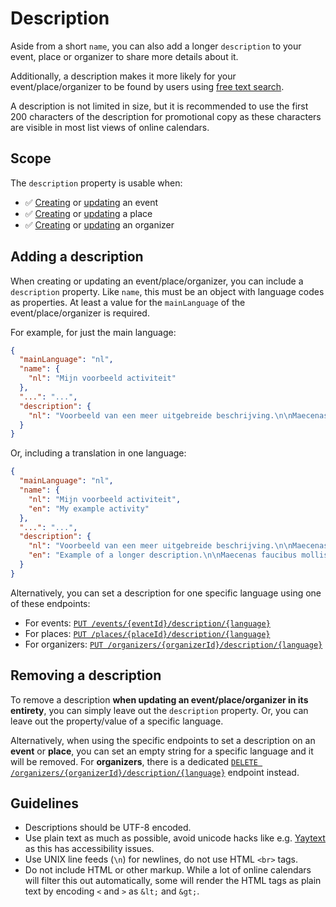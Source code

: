 # Description

Aside from a short `name`, you can also add a longer `description` to your event, place or organizer to share more details about it.

Additionally, a description makes it more likely for your event/place/organizer to be found by users using [free text search](../../search-api/filters/freetext.md).

A description is not limited in size, but it is recommended to use the first 200 characters of the description for promotional copy as these characters are visible in most list views of online calendars.

## Scope

The `description` property is usable when:

* ✅ [Creating](../events/create.md) or [updating](../events/update.md) an event
* ✅ [Creating](../places/create.md) or [updating](../places/update.md) a place
* ✅ [Creating](../organizers/create.md) or [updating](../organizers/update.md) an organizer

## Adding a description

When creating or updating an event/place/organizer, you can include a `description` property. Like `name`, this must be an object with language codes as properties. At least a value for the `mainLanguage` of the event/place/organizer is required.

For example, for just the main language:

```json
{
  "mainLanguage": "nl",
  "name": {
    "nl": "Mijn voorbeeld activiteit"
  },
  "...": "...",
  "description": {
    "nl": "Voorbeeld van een meer uitgebreide beschrijving.\n\nMaecenas faucibus mollis interdum. Fusce dapibus, tellus ac cursus commodo, tortor mauris condimentum nibh, ut fermentum massa justo sit amet risus.\n\nCras mattis consectetur purus sit amet fermentum."
  }
}
```

Or, including a translation in one language:
```json
{
  "mainLanguage": "nl",
  "name": {
    "nl": "Mijn voorbeeld activiteit",
    "en": "My example activity"
  },
  "...": "...",
  "description": {
    "nl": "Voorbeeld van een meer uitgebreide beschrijving.\n\nMaecenas faucibus mollis interdum. Fusce dapibus, tellus ac cursus commodo, tortor mauris condimentum nibh, ut fermentum massa justo sit amet risus.\n\nCras mattis consectetur purus sit amet fermentum.",
    "en": "Example of a longer description.\n\nMaecenas faucibus mollis interdum. Fusce dapibus, tellus ac cursus commodo, tortor mauris condimentum nibh, ut fermentum massa justo sit amet risus.\n\nCras mattis consectetur purus sit amet fermentum."
  }
}
```

Alternatively, you can set a description for one specific language using one of these endpoints:

* For events: [`PUT /events/{eventId}/description/{language}`](/reference/entry.json/paths/~1events~1{eventId}~1description~1{language}/put)
* For places: [`PUT /places/{placeId}/description/{language}`](/reference/entry.json/paths/~1places~1{placeId}~1description~1{language}/put)
* For organizers: [`PUT /organizers/{organizerId}/description/{language}`](/reference/entry.json/paths/~1organizers~1{organizerId}~1description~1{language}/put)

## Removing a description

To remove a description **when updating an event/place/organizer in its entirety**, you can simply leave out the `description` property. Or, you can leave out the property/value of a specific language.

Alternatively, when using the specific endpoints to set a description on an **event** or **place**, you can set an empty string for a specific language and it will be removed. For **organizers**, there is a dedicated [`DELETE /organizers/{organizerId}/description/{language}`](/reference/entry.json/paths/~1organizers~1{organizerId}~1description~1{language}/delete) endpoint instead.

## Guidelines

* Descriptions should be UTF-8 encoded.
* Use plain text as much as possible, avoid unicode hacks like e.g. [Yaytext](https://yaytext.com) as this has accessibility issues.
* Use UNIX line feeds (`\n`) for newlines, do not use HTML `<br>` tags.
* Do not include HTML or other markup. While a lot of online calendars will filter this out automatically, some will render the HTML tags as plain text by encoding `<` and `>` as `&lt;` and `&gt;`.

